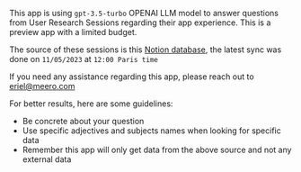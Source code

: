 This app is using `gpt-3.5-turbo` OPENAI LLM model to answer questions from User Research Sessions regarding their app experience. This is a preview app with a limited budget.

The source of these sessions is this [Notion database](https://www.notion.so/meero-com/170fe5563ab24c39901b9ad016a5110f?v=346039f6153d4efe951844aac54f2856), the latest sync was done on `11/05/2023` at `12:00 Paris time`

If you need any assistance regarding this app, please reach out to eriel@meero.com

For better results, here are some guidelines:
- Be concrete about your question
- Use specific adjectives and subjects names when looking for specific data
- Remember this app will only get data from the above source and not any external data